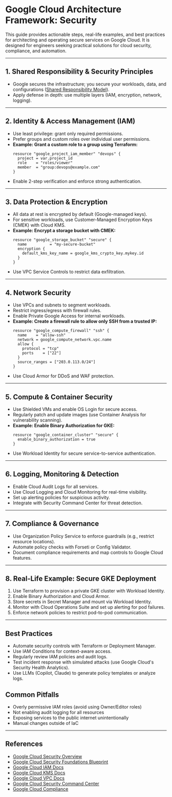 # Google Cloud Architecture Framework: Security

This guide provides actionable steps, real-life examples, and best practices for architecting and operating secure services on Google Cloud. It is designed for engineers seeking practical solutions for cloud security, compliance, and automation.

---

## 1. Shared Responsibility & Security Principles
- Google secures the infrastructure; you secure your workloads, data, and configurations ([Shared Responsibility Model](https://cloud.google.com/architecture/framework/security/shared-responsibility-shared-fate)).
- Apply defense in depth: use multiple layers (IAM, encryption, network, logging).

---

## 2. Identity & Access Management (IAM)
- Use least privilege: grant only required permissions.
- Prefer groups and custom roles over individual user permissions.
- **Example: Grant a custom role to a group using Terraform:**
  ```hcl
  resource "google_project_iam_member" "devops" {
    project = var.project_id
    role    = "roles/viewer"
    member  = "group:devops@example.com"
  }
  ```
- Enable 2-step verification and enforce strong authentication.

---

## 3. Data Protection & Encryption
- All data at rest is encrypted by default (Google-managed keys).
- For sensitive workloads, use Customer-Managed Encryption Keys (CMEK) with Cloud KMS.
- **Example: Encrypt a storage bucket with CMEK:**
  ```hcl
  resource "google_storage_bucket" "secure" {
    name          = "my-secure-bucket"
    encryption {
      default_kms_key_name = google_kms_crypto_key.mykey.id
    }
  }
  ```
- Use VPC Service Controls to restrict data exfiltration.

---

## 4. Network Security
- Use VPCs and subnets to segment workloads.
- Restrict ingress/egress with firewall rules.
- Enable Private Google Access for internal workloads.
- **Example: Create a firewall rule to allow only SSH from a trusted IP:**
  ```hcl
  resource "google_compute_firewall" "ssh" {
    name    = "allow-ssh"
    network = google_compute_network.vpc.name
    allow {
      protocol = "tcp"
      ports    = ["22"]
    }
    source_ranges = ["203.0.113.0/24"]
  }
  ```
- Use Cloud Armor for DDoS and WAF protection.

---

## 5. Compute & Container Security
- Use Shielded VMs and enable OS Login for secure access.
- Regularly patch and update images (use Container Analysis for vulnerability scanning).
- **Example: Enable Binary Authorization for GKE:**
  ```hcl
  resource "google_container_cluster" "secure" {
    enable_binary_authorization = true
  }
  ```
- Use Workload Identity for secure service-to-service authentication.

---

## 6. Logging, Monitoring & Detection
- Enable Cloud Audit Logs for all services.
- Use Cloud Logging and Cloud Monitoring for real-time visibility.
- Set up alerting policies for suspicious activity.
- Integrate with Security Command Center for threat detection.

---

## 7. Compliance & Governance
- Use Organization Policy Service to enforce guardrails (e.g., restrict resource locations).
- Automate policy checks with Forseti or Config Validator.
- Document compliance requirements and map controls to Google Cloud features.

---

## 8. Real-Life Example: Secure GKE Deployment
1. Use Terraform to provision a private GKE cluster with Workload Identity.
2. Enable Binary Authorization and Cloud Armor.
3. Store secrets in Secret Manager and mount via Workload Identity.
4. Monitor with Cloud Operations Suite and set up alerting for pod failures.
5. Enforce network policies to restrict pod-to-pod communication.

---

## Best Practices
- Automate security controls with Terraform or Deployment Manager.
- Use IAM Conditions for context-aware access.
- Regularly review IAM policies and audit logs.
- Test incident response with simulated attacks (use Google Cloud's Security Health Analytics).
- Use LLMs (Copilot, Claude) to generate policy templates or analyze logs.

## Common Pitfalls
- Overly permissive IAM roles (avoid using Owner/Editor roles)
- Not enabling audit logging for all resources
- Exposing services to the public internet unintentionally
- Manual changes outside of IaC

---

## References
- [Google Cloud Security Overview](https://cloud.google.com/security/overview/whitepaper)
- [Google Cloud Security Foundations Blueprint](https://cloud.google.com/architecture/security-foundations)
- [Google Cloud IAM Docs](https://cloud.google.com/iam/docs)
- [Google Cloud KMS Docs](https://cloud.google.com/kms/docs)
- [Google Cloud VPC Docs](https://cloud.google.com/vpc/docs)
- [Google Cloud Security Command Center](https://cloud.google.com/security-command-center)
- [Google Cloud Compliance](https://cloud.google.com/security/compliance)
